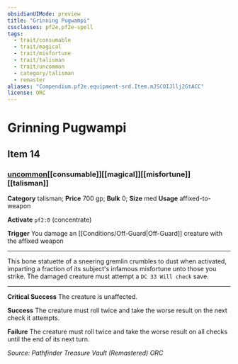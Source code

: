 ```yaml
---
obsidianUIMode: preview
title: "Grinning Pugwampi"
cssclasses: pf2e,pf2e-spell
tags:
  - trait/consumable
  - trait/magical
  - trait/misfortune
  - trait/talisman
  - trait/uncommon
  - category/talisman
  - remaster
aliases: "Compendium.pf2e.equipment-srd.Item.mJSCOIJllj2GtACC"
license: ORC
---
```

# Grinning Pugwampi
## Item 14
### [uncommon](uncommon "Uncommon Rarity Trait")[[consumable]][[magical]][[misfortune]][[talisman]]

**Category** talisman; 
**Price** 700 gp; 
**Bulk** 0; **Size** med
**Usage** affixed-to-weapon

**Activate** `pf2:0` (concentrate)

**Trigger** You damage an [[Conditions/Off-Guard|Off-Guard]] creature with the affixed weapon

* * *

This bone statuette of a sneering gremlin crumbles to dust when activated, imparting a fraction of its subject's infamous misfortune unto those you strike. The damaged creature must attempt a `DC 33 Will check` save.

* * *

**Critical Success** The creature is unaffected.

**Success** The creature must roll twice and take the worse result on the next check it attempts.

**Failure** The creature must roll twice and take the worse result on all checks until the end of its next turn.

*Source: Pathfinder Treasure Vault (Remastered)*
*ORC*